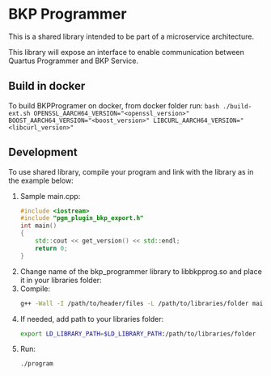 # BKP Programmer
This is a shared library intended to be part of a microservice architecture.

This library will expose an interface to enable communication between Quartus Programmer and BKP Service.

## Build in docker

To build BKPProgramer on docker, from docker folder run:
    ```bash
    ./build-ext.sh OPENSSL_AARCH64_VERSION="<openssl_version>" BOOST_AARCH64_VERSION="<boost_version>" LIBCURL_AARCH64_VERSION="<libcurl_version>"
    ```

## Development

To use shared library, compile your program and link with the library as in the example below:
1. Sample main.cpp:
    ```c++
    #include <iostream>
    #include "pgm_plugin_bkp_export.h"
    int main()
    {
        std::cout << get_version() << std::endl;
        return 0;
    }
    ```
1. Change name of the bkp_programmer library to libbkpprog.so and place it in your libraries folder:
1. Compile:
    ```bash
    g++ -Wall -I /path/to/header/files -L /path/to/libraries/folder main.cpp -lbkpprog -o program
    ```
1. If needed, add path to your libraries folder:
    ```bash
    export LD_LIBRARY_PATH=$LD_LIBRARY_PATH:/path/to/libraries/folder
    ```
1. Run:
    ```bash
    ./program
    ```
